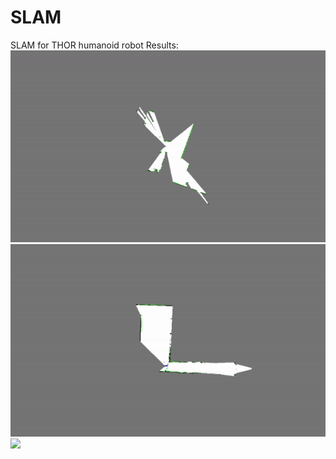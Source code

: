 # SLAM
SLAM for THOR humanoid robot
Results:
![](results/0.gif)
![](results/1.gif)
![](results/0.png)
